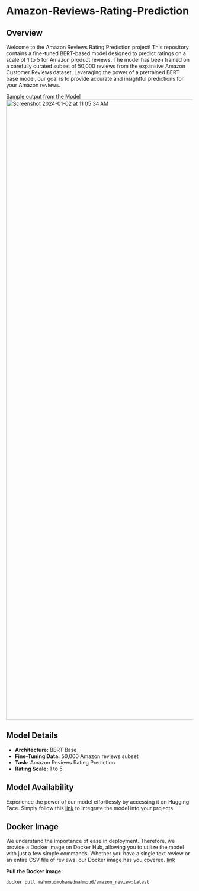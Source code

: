 # Amazon-Reviews-Rating-Prediction
## Overview

Welcome to the Amazon Reviews Rating Prediction project! This repository contains a fine-tuned BERT-based model designed to predict ratings on a scale of 1 to 5 for Amazon product reviews. The model has been trained on a carefully curated subset of 50,000 reviews from the expansive Amazon Customer Reviews dataset. Leveraging the power of a pretrained BERT base model, our goal is to provide accurate and insightful predictions for your Amazon reviews.

Sample output from the Model
<img width="1671" alt="Screenshot 2024-01-02 at 11 05 34 AM" src="https://github.com/m-mahmoud-mohamed/Amazon-Reviews-Rating-Prediction/assets/78882792/eaaa539e-f4ae-4574-94f1-219638684031">


## Model Details

- **Architecture:** BERT Base
- **Fine-Tuning Data:** 50,000 Amazon reviews subset
- **Task:** Amazon Reviews Rating Prediction
- **Rating Scale:** 1 to 5

## Model Availability

Experience the power of our model effortlessly by accessing it on Hugging Face. Simply follow this [link](https://huggingface.co/MahmoudMohamed/Amazon_rating_review_model) to integrate the model into your projects.

## Docker Image

We understand the importance of ease in deployment. Therefore, we provide a Docker image on Docker Hub, allowing you to utilize the model with just a few simple commands. Whether you have a single text review or an entire CSV file of reviews, our Docker image has you covered.
[link](https://hub.docker.com/repository/docker/mahmoudmohamedmahmoud/amazon_review/general)

**Pull the Docker image:**

   ```bash
   docker pull mahmoudmohamedmahmoud/amazon_review:latest


